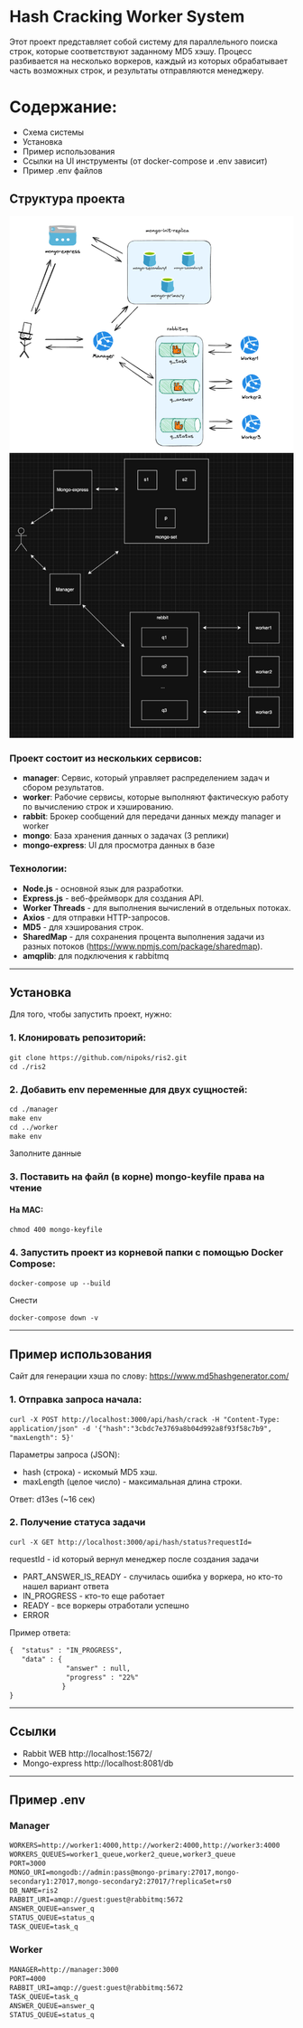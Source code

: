 # Hash Cracking Worker System

Этот проект представляет собой систему для параллельного поиска строк, которые соответствуют заданному MD5 хэшу. Процесс разбивается на несколько воркеров, каждый из которых обрабатывает часть возможных строк, и результаты отправляются менеджеру.

# Содержание:
- Схема системы
- Установка
- Пример использования
- Ссылки на UI инструменты (от docker-compose и .env зависит)
- Пример .env файлов

## Структура проекта
![img.png](img/img.png)
![img.png](img/img_1.png)

### Проект состоит из нескольких сервисов:

- **manager**: Сервис, который управляет распределением задач и сбором результатов.
- **worker**: Рабочие сервисы, которые выполняют фактическую работу по вычислению строк и хэшированию.
- **rabbit**: Брокер сообщений для передачи данных между manager и worker
- **mongo**: База хранения данных о задачах (3 реплики)
- **mongo-express**: UI для просмотра данных в базе 


### Технологии:
- **Node.js** - основной язык для разработки.
- **Express.js** - веб-фреймворк для создания API.
- **Worker Threads** - для выполнения вычислений в отдельных потоках.
- **Axios** - для отправки HTTP-запросов.
- **MD5** - для хэширования строк.
- **SharedMap** - для сохранения процента выполнения задачи из разных потоков (https://www.npmjs.com/package/sharedmap).
- **amqplib**: для подключения к rabbitmq

___

## Установка

Для того, чтобы запустить проект, нужно:

### 1. Клонировать репозиторий:
```
git clone https://github.com/nipoks/ris2.git
cd ./ris2
```
### 2. Добавить env переменные для двух сущностей:

```
cd ./manager
make env
cd ../worker
make env
```
Заполните данные
### 3. Поставить на файл (в корне) mongo-keyfile права на чтение 
#### На MAC:
```
chmod 400 mongo-keyfile
```
### 4. Запустить проект из корневой папки с помощью Docker Compose:
```
docker-compose up --build
```
Снести
```
docker-compose down -v
```
___
## Пример использования
Сайт для генерации хэша по слову: https://www.md5hashgenerator.com/
### 1. Отправка запроса начала:
```
curl -X POST http://localhost:3000/api/hash/crack -H "Content-Type: application/json" -d '{"hash":"3cbdc7e3769a8b04d992a8f93f58c7b9", "maxLength": 5}'
```
Параметры запроса (JSON):

* hash (строка) - искомый MD5 хэш.
* maxLength (целое число) - максимальная длина строки.

Ответ: d13es (~16 сек)

### 2. Получение статуса задачи
```
curl -X GET http://localhost:3000/api/hash/status?requestId=
```
requestId - id который вернул менеджер после создания задачи
* PART_ANSWER_IS_READY - случилась ошибка у воркера, но кто-то нашел вариант ответа
* IN_PROGRESS - кто-то еще работает
* READY - все воркеры отработали успешно
* ERROR
  
Пример ответа:
```
{  "status" : "IN_PROGRESS",
   "data" : {
              "answer" : null,
              "progress" : "22%"
             }
}
```
___ 
## Ссылки
- Rabbit WEB http://localhost:15672/
- Mongo-express http://localhost:8081/db
---
## Пример .env
### Manager
```
WORKERS=http://worker1:4000,http://worker2:4000,http://worker3:4000
WORKERS_QUEUES=worker1_queue,worker2_queue,worker3_queue
PORT=3000
MONGO_URI=mongodb://admin:pass@mongo-primary:27017,mongo-secondary1:27017,mongo-secondary2:27017/?replicaSet=rs0
DB_NAME=ris2
RABBIT_URI=amqp://guest:guest@rabbitmq:5672
ANSWER_QUEUE=answer_q
STATUS_QUEUE=status_q
TASK_QUEUE=task_q
```
### Worker
```
MANAGER=http://manager:3000
PORT=4000
RABBIT_URI=amqp://guest:guest@rabbitmq:5672
TASK_QUEUE=task_q
ANSWER_QUEUE=answer_q
STATUS_QUEUE=status_q
```